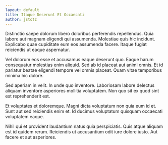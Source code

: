 ```yaml
---
layout: default
title: Itaque Deserunt Et Occaecati
author: jstotz
---
```


Distinctio saepe dolorum libero doloribus perferendis repellendus. Quia labore aut magnam eligendi qui assumenda. Molestiae quis hic incidunt. Explicabo quae cupiditate eum eos assumenda facere. Itaque fugiat reiciendis ut eaque aspernatur.

Vel dolorum eos esse et accusamus eaque deserunt quo. Eaque harum consequatur molestias enim aliquid. Sed ab id placeat aut animi omnis. Et id pariatur beatae eligendi tempore vel omnis placeat. Quam vitae temporibus minima hic dolore.

Sed aperiam in velit. In unde quo inventore. Laboriosam labore delectus aliquam inventore asperiores mollitia voluptatem. Non quo sit ex quod sint est reprehenderit est.

Et voluptates et doloremque. Magni dicta voluptatum non quia eum id et. Sunt aut sed reiciendis enim et. Id ducimus voluptatum quisquam occaecati voluptatem eaque.

Nihil qui et provident laudantium natus quia perspiciatis. Quis atque aliquam est id quidem rerum. Reiciendis ut accusantium odit iure dolore iusto. Aut facere et aut asperiores.
